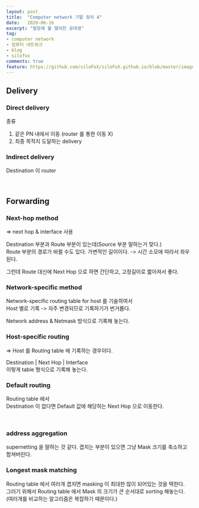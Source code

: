 ```yaml
---
layout: post
title:  "Computer network 기말 정리 4"
date:   2020-06-16
excerpt: "발등에 불 떨어진 공대생"
tag:
- computer network
- 컴퓨터 네트워크
- blog
- silofox
comments: true
feature: https://github.com/siloFoX/siloFoX.github.io/blob/master/images/computer-architecture/computer-architecture-feature.jpg?raw=true
---
```


## Delivery

### Direct delivery

종류
1. 같은 PN 내에서 이동 (router 를 통한 이동 X)
2. 최종 목적지 도달하는 delivery

### Indirect delivery 

Destination 이 router

<br>

## Forwarding

### Next-hop method

=> next hop & interface 사용

Destination 부분과 Route 부분이 있는데(Source 부분 말하는거 맞다.)<br>
Route 부분의 경로가 바뀔 수도 있다. 가변적인 길이이다. -> 시간 소모에 따라서 좌우된다.

그런데 Route 대신에 Next Hop 으로 하면 간단하고, 고정길이로 짧아져서 좋다.

### Network-specific method 

Network-specific routing table for host 를 기술하여서<br>
Host 별로 기록 -> 자주 변경되므로 기록하기가 번거롭다.

Network address & Netmask 방식으로 기록해 놓는다.

### Host-specific routing

=> Host 를 Routing table 에 기록하는 경우이다.

Destination | Next Hop | Interface <br>
이렇게 table 형식으로 기록해 놓는다.

### Default routing

Routing table 에서 <br>
Destination 이 없다면 Default 값에 해당하는 Next Hop 으로 이동한다.

<br>

### address aggregation

supernetting 을 말하는 것 같다. 겹치는 부분이 있으면 그냥 Mask 크기를 축소하고 합쳐버린다.

### Longest mask matching

Routing table 에서 여러개 겹치면 masking 이 최대한 많이 되어있는 것을 택한다.<br>
그러기 위해서 Routing table 에서 Mask 의 크기가 큰 순서대로 sorting 해놓는다.<br>
(여러개를 비교하는 알고리즘은 복잡하기 때문이다.)
